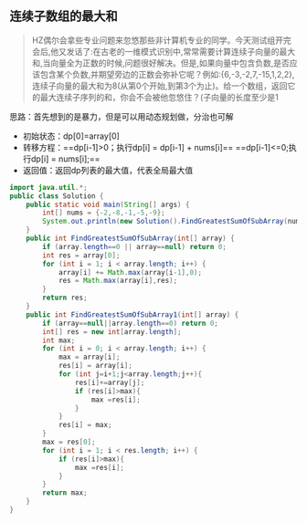 ## 连续子数组的最大和

> HZ偶尔会拿些专业问题来忽悠那些非计算机专业的同学。今天测试组开完会后,他又发话了:在古老的一维模式识别中,常常需要计算连续子向量的最大和,当向量全为正数的时候,问题很好解决。但是,如果向量中包含负数,是否应该包含某个负数,并期望旁边的正数会弥补它呢？例如:{6,-3,-2,7,-15,1,2,2},连续子向量的最大和为8(从第0个开始,到第3个为止)。给一个数组，返回它的最大连续子序列的和，你会不会被他忽悠住？(子向量的长度至少是1

思路：首先想到的是暴力，但是可以用动态规划做，分治也可解

* 初始状态：dp[0]=array[0]
* 转移方程：==dp[i-1]>0；执行dp[i] = dp[i-1] + nums[i]==   ==dp[i-1]<=0;执行dp[i] = nums[i];==
* 返回值：返回dp列表的最大值，代表全局最大值

```java
import java.util.*;
public class Solution {
    public static void main(String[] args) {
        int[] nums = {-2,-8,-1,-5,-9};
        System.out.println(new Solution().FindGreatestSumOfSubArray(nums));
    }
    public int FindGreatestSumOfSubArray(int[] array) {
        if (array.length==0 || array==null) return 0;
        int res = array[0];
        for (int i = 1; i < array.length; i++) {
            array[i] += Math.max(array[i-1],0);
            res = Math.max(array[i],res);
        }
        return res;
    }
    public int FindGreatestSumOfSubArray1(int[] array) {
        if (array==null||array.length==0) return 0;
        int[] res = new int[array.length];
        int max;
        for (int i = 0; i < array.length; i++) {
            max = array[i];
            res[i] = array[i];
            for (int j=i+1;j<array.length;j++){
                res[i]+=array[j];
                if (res[i]>max){
                    max =res[i];
                }
            }
            res[i] = max;
        }
        max = res[0];
        for (int i = 1; i < res.length; i++) {
            if (res[i]>max){
                max =res[i];
            }
        }
        return max;
    }
}
```

